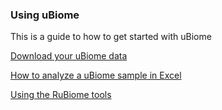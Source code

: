 ### Using uBiome ###

This is a guide to how to get started with uBiome

[Download your uBiome data](DownloadUBiomeData.md)

[How to analyze a uBiome sample in Excel](http://blog.richardsprague.com/2015/01/how-to-analyze-ubiome-sample-in-excel.html)

[Using the RuBiome tools](RuBiomeTools.md)
